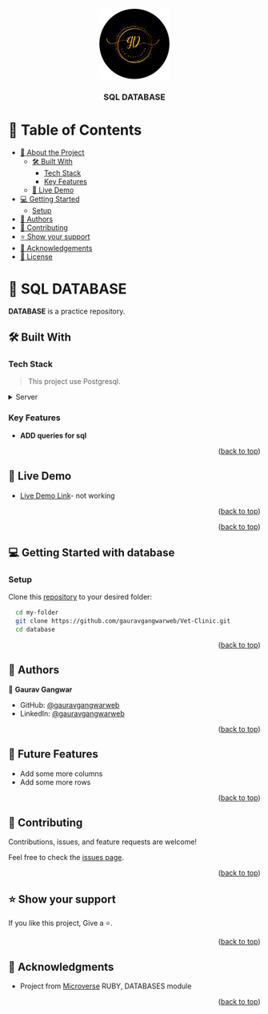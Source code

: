 <a name="readme-top"></a>
<div align="center">

  <img src="./GD.png" alt="logo" width="140"  height="auto" />
  <br/>

  <h3><b>SQL DATABASE</b></h3>
</div>

# 📗 Table of Contents

- [📖 About the Project](#about-project)
  - [🛠 Built With](#built-with)
    - [Tech Stack](#tech-stack)
    - [Key Features](#key-features)
  - [🚀 Live Demo](#live-demo)
- [💻 Getting Started](#getting-started)
  - [Setup](#setup)
- [👥 Authors](#authors)
- [🤝 Contributing](#contributing)
- [⭐️ Show your support](#support)
- [🙏 Acknowledgements](#acknowledgements)
- [📝 License](#license)

# 📖 SQL DATABASE <a name="about-project"></a>

**DATABASE** is a practice repository.

## 🛠 Built With <a name="built-with"></a>

### Tech Stack <a name="tech-stack"></a>

> This project use Postgresql.
<details>
  <summary>Server</summary>
  <ul>
    <li><a href="https://www.postgresql.org/">postgresql</a></li>
  </ul>
</details>

### Key Features <a name="key-features"></a>
- **ADD queries for sql**

<p align="right">(<a href="#readme-top">back to top</a>)</p>

## 🚀 Live Demo <a name="live-demo"></a>

- [Live Demo Link](#)- not working

<p align="right">(<a href="#readme-top">back to top</a>)</p>

<p align="right">(<a href="#readme-top">back to top</a>)</p>

## 💻 Getting Started with database <a name="getting-started"></a>

### Setup

Clone this [repository](https://github.com/gauravgangwarweb/Vet-Clinic.git) to your desired folder:

```sh
  cd my-folder
  git clone https://github.com/gauravgangwarweb/Vet-Clinic.git 
  cd database
```

<p align="right">(<a href="#readme-top">back to top</a>)</p>

## 👥 Authors <a name="authors"></a>
👤 **Gaurav Gangwar**

- GitHub: [@gauravgangwarweb](https://github.com/gauravgangwarweb)
- LinkedIn: [@gauravgangwarweb](https://www.linkedin.com/in/gauravgangwarweb/)

<p align="right">(<a href="#readme-top">back to top</a>)</p>

## 🔭 Future Features <a name="future-features"></a>

- Add some more columns
- Add some more rows

<p align="right">(<a href="#readme-top">back to top</a>)</p>

## 🤝 Contributing <a name="contributing"></a>

Contributions, issues, and feature requests are welcome!

Feel free to check the [issues page](https://github.com/gauravgangwarweb/Vet-Clinic/issues).

<p align="right">(<a href="#readme-top">back to top</a>)</p>

## ⭐️ Show your support <a name="support"></a>

If you like this project, Give a ⭐️.

<p align="right">(<a href="#readme-top">back to top</a>)</p>

## 🙏 Acknowledgments <a name="acknowledgements"></a>

- Project from [Microverse](https://www.microverse.org/?grsf=i6yi2m) RUBY, DATABASES module


<p align="right">(<a href="#readme-top">back to top</a>)</p>